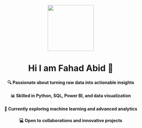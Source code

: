<div align="center">
  <img src="![6388555](https://github.com/user-attachments/assets/1ab6f641-c757-44a2-b724-f9ac3ba1a6ed)" width="150" height="150" />
</div>

<div align="center">
  <h1>Hi I am Fahad Abid 👋</h1>
<div align="center">
  <h4>🔍 Passionate about turning raw data into actionable insights</h4>

</div>
<div align="center">
  <h4>📊 Skilled in Python, SQL, Power BI, and data visualization</h4>
</div>
<div align="center">
  <h4>🌟 Currently exploring machine learning and advanced analytics</h4>
</div>
<div align="center">
  <h4>💻 Open to collaborations and innovative projects</h4>
</div>

